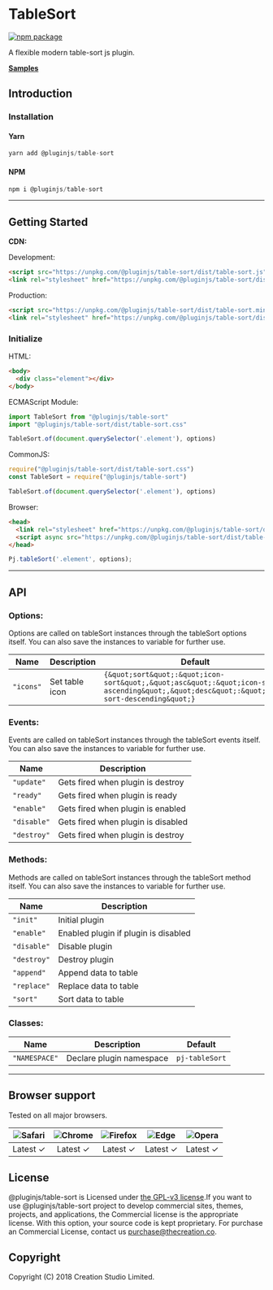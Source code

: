 # TableSort
[![npm package](https://img.shields.io/npm/v/@pluginjs/table-sort.svg)](https://www.npmjs.com/package/@pluginjs/table-sort)

A flexible modern table-sort js plugin.

**[Samples](https://codesandbox.io/s/github/pluginjs/plugin.js/tree/master/modules/tableSort/samples)**

## Introduction
### Installation

#### Yarn
```javascript
yarn add @pluginjs/table-sort
```
#### NPM
```javascript
npm i @pluginjs/table-sort
```
---

## Getting Started

**CDN:**

Development:
```html
<script src="https://unpkg.com/@pluginjs/table-sort/dist/table-sort.js"></script>
<link rel="stylesheet" href="https://unpkg.com/@pluginjs/table-sort/dist/table-sort.css">
```
Production:
```html
<script src="https://unpkg.com/@pluginjs/table-sort/dist/table-sort.min.js"></script>
<link rel="stylesheet" href="https://unpkg.com/@pluginjs/table-sort/dist/table-sort.min.css">
```

### Initialize
HTML:
```html
<body>
  <div class="element"></div>
</body>
```
ECMAScript Module:
```javascript
import TableSort from "@pluginjs/table-sort"
import "@pluginjs/table-sort/dist/table-sort.css"

TableSort.of(document.querySelector('.element'), options)
```
CommonJS:
```javascript
require("@pluginjs/table-sort/dist/table-sort.css")
const TableSort = require("@pluginjs/table-sort")

TableSort.of(document.querySelector('.element'), options)
```
Browser:
```html
<head>
  <link rel="stylesheet" href="https://unpkg.com/@pluginjs/table-sort/dist/table-sort.css">
  <script async src="https://unpkg.com/@pluginjs/table-sort/dist/table-sort.js"></script>
</head>
```
```javascript
Pj.tableSort('.element', options);
```
---
## API

### Options:
Options are called on tableSort instances through the tableSort options itself.
You can also save the instances to variable for further use.

Name | Description | Default
-----|--------------|-----
`"icons"` | Set table icon | `{&quot;sort&quot;:&quot;icon-sort&quot;,&quot;asc&quot;:&quot;icon-sort-ascending&quot;,&quot;desc&quot;:&quot;icon-sort-descending&quot;}`

### Events:
Events are called on tableSort instances through the tableSort events itself.
You can also save the instances to variable for further use.

Name | Description
-----|-----
`"update"` | Gets fired when plugin is destroy
`"ready"` | Gets fired when plugin is ready
`"enable"` | Gets fired when plugin is enabled
`"disable"` | Gets fired when plugin is disabled
`"destroy"` | Gets fired when plugin is destroy


### Methods:
Methods are called on tableSort instances through the tableSort method itself.
You can also save the instances to variable for further use.

Name | Description
-----|-----
`"init"` | Initial plugin
`"enable"` | Enabled plugin if plugin is disabled
`"disable"` | Disable plugin
`"destroy"` | Destroy plugin
`"append"` | Append data to table
`"replace"` | Replace data to table
`"sort"` | Sort data to table


### Classes:
Name | Description | Default
-----|------|------
`"NAMESPACE"` | Declare plugin namespace | `pj-tableSort`



---

## Browser support

Tested on all major browsers.

| <img src="https://raw.githubusercontent.com/alrra/browser-logos/master/src/safari/safari_32x32.png" alt="Safari"> | <img src="https://raw.githubusercontent.com/alrra/browser-logos/master/src/chrome/chrome_32x32.png" alt="Chrome"> | <img src="https://raw.githubusercontent.com/alrra/browser-logos/master/src/firefox/firefox_32x32.png" alt="Firefox"> | <img src="https://raw.githubusercontent.com/alrra/browser-logos/master/src/edge/edge_32x32.png" alt="Edge"> | <img src="https://raw.githubusercontent.com/alrra/browser-logos/master/src/opera/opera_32x32.png" alt="Opera"> |
|:--:|:--:|:--:|:--:|:--:|
| Latest ✓ | Latest ✓ | Latest ✓ | Latest ✓ | Latest ✓ |

## License
@pluginjs/table-sort is Licensed under [the GPL-v3 license](LICENSE).If you want to use @pluginjs/table-sort project to develop commercial sites, themes, projects, and applications, the Commercial license is the appropriate license. With this option, your source code is kept proprietary. For purchase an Commercial License, contact us purchase@thecreation.co.

## Copyright
Copyright (C) 2018 Creation Studio Limited.